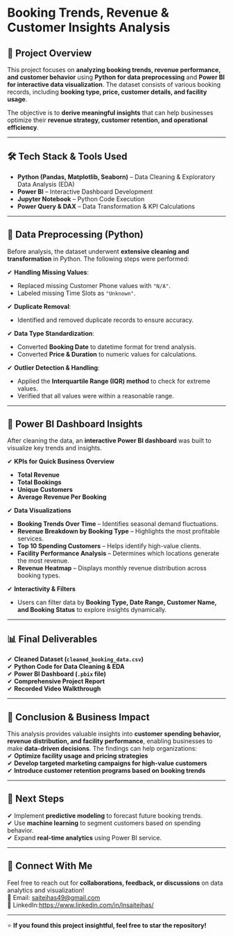 # Booking Trends, Revenue & Customer Insights Analysis  

## 📌 Project Overview  
This project focuses on **analyzing booking trends, revenue performance, and customer behavior** using **Python for data preprocessing** and **Power BI for interactive data visualization**. The dataset consists of various booking records, including **booking type, price, customer details, and facility usage**.  

The objective is to **derive meaningful insights** that can help businesses optimize their **revenue strategy, customer retention, and operational efficiency**.  

---

## 🛠 **Tech Stack & Tools Used**  
- **Python (Pandas, Matplotlib, Seaborn)** – Data Cleaning & Exploratory Data Analysis (EDA)  
- **Power BI** – Interactive Dashboard Development  
- **Jupyter Notebook** – Python Code Execution  
- **Power Query & DAX** – Data Transformation & KPI Calculations  

---

## 🔹 **Data Preprocessing (Python)**
Before analysis, the dataset underwent **extensive cleaning and transformation** in Python. The following steps were performed:  

✔ **Handling Missing Values**:  
- Replaced missing Customer Phone values with `"N/A"`.  
- Labeled missing Time Slots as `"Unknown"`.  

✔ **Duplicate Removal**:  
- Identified and removed duplicate records to ensure accuracy.  

✔ **Data Type Standardization**:  
- Converted **Booking Date** to datetime format for trend analysis.  
- Converted **Price & Duration** to numeric values for calculations.  

✔ **Outlier Detection & Handling**:  
- Applied the **Interquartile Range (IQR) method** to check for extreme values.  
- Verified that all values were within a reasonable range.  

---

## 🔹 **Power BI Dashboard Insights**
After cleaning the data, an **interactive Power BI dashboard** was built to visualize key trends and insights.  

✔ **KPIs for Quick Business Overview**  
- **Total Revenue**  
- **Total Bookings**  
- **Unique Customers**  
- **Average Revenue Per Booking**  

✔ **Data Visualizations**  
- **Booking Trends Over Time** – Identifies seasonal demand fluctuations.  
- **Revenue Breakdown by Booking Type** – Highlights the most profitable services.  
- **Top 10 Spending Customers** – Helps identify high-value clients.  
- **Facility Performance Analysis** – Determines which locations generate the most revenue.  
- **Revenue Heatmap** – Displays monthly revenue distribution across booking types.  

✔ **Interactivity & Filters**  
- Users can filter data by **Booking Type, Date Range, Customer Name, and Booking Status** to explore insights dynamically.  

---

## 📊 **Final Deliverables**
✔ **Cleaned Dataset (`cleaned_booking_data.csv`)**  
✔ **Python Code for Data Cleaning & EDA**  
✔ **Power BI Dashboard (`.pbix` file)**  
✔ **Comprehensive Project Report**  
✔ **Recorded Video Walkthrough**  


---

## 📝 **Conclusion & Business Impact**
This analysis provides valuable insights into **customer spending behavior, revenue distribution, and facility performance**, enabling businesses to make **data-driven decisions**. The findings can help organizations:  
✔ **Optimize facility usage and pricing strategies**  
✔ **Develop targeted marketing campaigns for high-value customers**  
✔ **Introduce customer retention programs based on booking trends**  

---

## 🎯 **Next Steps**
✔ Implement **predictive modeling** to forecast future booking trends.  
✔ Use **machine learning** to segment customers based on spending behavior.  
✔ Expand **real-time analytics** using Power BI service.  

---

## 🤝 **Connect With Me**
Feel free to reach out for **collaborations, feedback, or discussions** on data analytics and visualization!  
📧 Email: saitejhas49@gmail.com  
🔗 LinkedIn:https://www.linkedin.com/in/lnsaitejhas/

---

⭐ **If you found this project insightful, feel free to star the repository!**  
